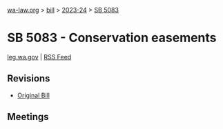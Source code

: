 [wa-law.org](/) > [bill](/bill/) > [2023-24](/bill/2023-24/) > [SB 5083](/bill/2023-24/sb/5083/)

# SB 5083 - Conservation easements
[leg.wa.gov](https://app.leg.wa.gov/billsummary?BillNumber=5083&Year=2023&Initiative=false) | [RSS Feed](./rss.xml)

## Revisions
* [Original Bill](1/)

## Meetings